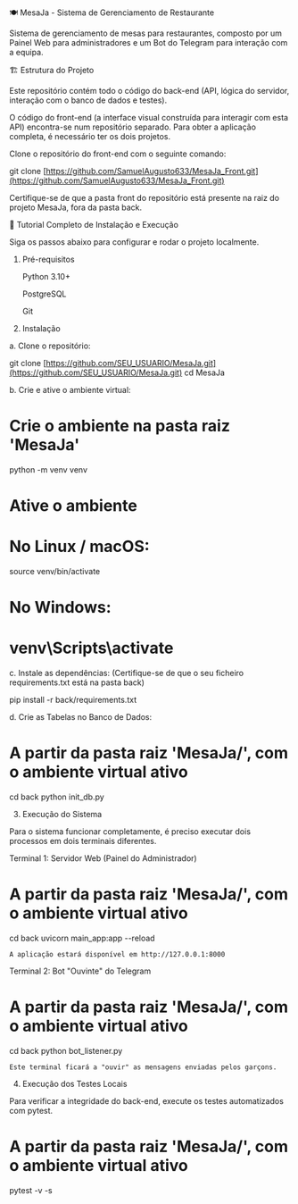 🍽️ MesaJa - Sistema de Gerenciamento de Restaurante


Sistema de gerenciamento de mesas para restaurantes, composto por um Painel Web para administradores e um Bot do Telegram para interação com a equipa.

🏗️ Estrutura do Projeto


Este repositório contém todo o código do back-end (API, lógica do servidor, interação com o banco de dados e testes).

O código do front-end (a interface visual construída para interagir com esta API) encontra-se num repositório separado. Para obter a aplicação completa, é necessário ter os dois projetos.

Clone o repositório do front-end com o seguinte comando:

git clone [https://github.com/SamuelAugusto633/MesaJa_Front.git](https://github.com/SamuelAugusto633/MesaJa_Front.git)

Certifique-se de que a pasta front do repositório está presente na raiz do projeto MesaJa, fora da pasta back.

🚀 Tutorial Completo de Instalação e Execução

Siga os passos abaixo para configurar e rodar o projeto localmente.
1. Pré-requisitos

    Python 3.10+

    PostgreSQL

    Git

2. Instalação

a. Clone o repositório:

git clone [https://github.com/SEU_USUARIO/MesaJa.git](https://github.com/SEU_USUARIO/MesaJa.git)
cd MesaJa

b. Crie e ative o ambiente virtual:

# Crie o ambiente na pasta raiz 'MesaJa'
python -m venv venv

# Ative o ambiente
# No Linux / macOS:
source venv/bin/activate
# No Windows:
# venv\Scripts\activate

c. Instale as dependências:
(Certifique-se de que o seu ficheiro requirements.txt está na pasta back)

pip install -r back/requirements.txt

d. Crie as Tabelas no Banco de Dados:

# A partir da pasta raiz 'MesaJa/', com o ambiente virtual ativo
cd back
python init_db.py

3. Execução do Sistema

Para o sistema funcionar completamente, é preciso executar dois processos em dois terminais diferentes.

Terminal 1: Servidor Web (Painel do Administrador)

# A partir da pasta raiz 'MesaJa/', com o ambiente virtual ativo
cd back
uvicorn main_app:app --reload

    A aplicação estará disponível em http://127.0.0.1:8000

Terminal 2: Bot "Ouvinte" do Telegram

# A partir da pasta raiz 'MesaJa/', com o ambiente virtual ativo
cd back
python bot_listener.py

    Este terminal ficará a "ouvir" as mensagens enviadas pelos garçons.

4. Execução dos Testes Locais

Para verificar a integridade do back-end, execute os testes automatizados com pytest.

# A partir da pasta raiz 'MesaJa/', com o ambiente virtual ativo
pytest -v -s

